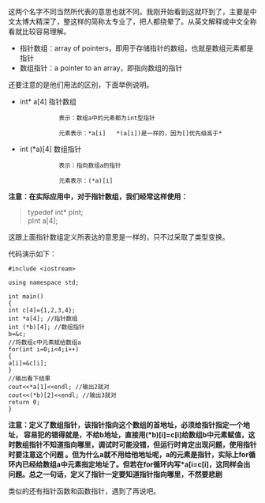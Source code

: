 这两个名字不同当然所代表的意思也就不同。我刚开始看到这就吓到了，主要是中文太博大精深了，整这样的简称太专业了，把人都绕晕了。从英文解释或中文全称看就比较容易理解。

- 指针数组：array of pointers，即用于存储指针的数组，也就是数组元素都是指针
- 数组指针：a pointer to an array，即指向数组的指针

还要注意的是他们用法的区别，下面举例说明。

- int* a[4]     指针数组     

                 表示：数组a中的元素都为int型指针    

                 元素表示：*a[i]   *(a[i])是一样的，因为[]优先级高于*

- int (*a)[4]   数组指针     

                 表示：指向数组a的指针

                 元素表示：(*a)[i]  

__注意：在实际应用中，对于指针数组，我们经常这样使用：__

> typedef int* pInt;  
> pInt a[4];  

这跟上面指针数组定义所表达的意思是一样的，只不过采取了类型变换。

代码演示如下：

```
#include <iostream>

using namespace std;
 
int main()
{
int c[4]={1,2,3,4};
int *a[4]; //指针数组
int (*b)[4]; //数组指针
b=&c;
//将数组c中元素赋给数组a
for(int i=0;i<4;i++)
{
a[i]=&c[i];
}
//输出看下结果
cout<<*a[1]<<endl; //输出2就对
cout<<(*b)[2]<<endl; //输出3就对
return 0;
}
```

**注意：定义了数组指针，该指针指向这个数组的首地址，必须给指针指定一个地址，  容易犯的错得就是，不给b地址，直接用(\*b)[i]=c[i]给数组b中元素赋值，这时数组指针不知道指向哪里，调试时可能没错，但运行时肯定出现问题，使用指针时要注意这个问题  。但为什么a就不用给他地址呢，a的元素是指针，实际上for循环内已经给数组a中元素指定地址了。但若在for循环内写\*a[i=c[i]，这同样会出问题。总之一句话，定义了指针一定要知道指针指向哪里，不然要悲剧**

类似的还有指针函数和函数指针，遇到了再说吧。
